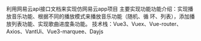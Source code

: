利用网易云api接口文档来实现仿网易云app项目
主要实现功能功能介绍：实现播放音乐功能、根据不同的播放模式来播放音乐功能（随机、循 环、列表），添加播放列表功能、实现歌曲进度条功能。 
技术栈：Vue3、Vuex、Vue-router、Axios、VantUi、Vue3-marquee、Dayjs
